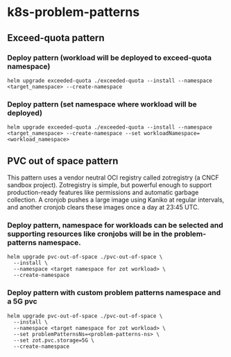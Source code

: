 # k8s-problem-patterns

## Exceed-quota pattern
### Deploy pattern (workload will be deployed to exceed-quota namespace)
```
helm upgrade exceeded-quota ./exceeded-quota --install --namespace <target_namespace> --create-namespace
```
### Deploy pattern (set namespace where workload will be deployed)
```
helm upgrade exceeded-quota ./exceeded-quota --install --namespace <target_namespace> --create-namespace --set workloadNamespace=<workload_namespace>
```

## PVC out of space pattern
This pattern uses a vendor neutral OCI registry called zotregistry (a CNCF sandbox project). Zotregistry is simple, but powerful enough to support production-ready features like permissions and automatic garbage collection. A cronjob pushes a large image using Kaniko at regular intervals, and another cronjob clears these images once a day at 23:45 UTC.

### Deploy pattern, namespace for workloads can be selected and supporting resources like cronjobs will be in the problem-patterns namespace.
```
helm upgrade pvc-out-of-space ./pvc-out-of-space \
  --install \
  --namespace <target namespace for zot workload> \
  --create-namespace
```
### Deploy pattern with custom problem patterns namespace and a 5G pvc
```
helm upgrade pvc-out-of-space ./pvc-out-of-space \
  --install \
  --namespace <target namespace for zot workload> \
  --set problemPatternsNs=<problem-patterns-ns> \
  --set zot.pvc.storage=5G \
  --create-namespace
```
